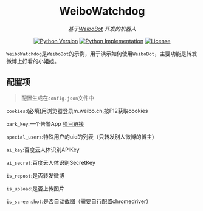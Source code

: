 <div align="center">

# WeiboWatchdog

_基于[WeiboBot](https://github.com/MerlinCN/WeiboBot) 开发的机器人_

<a href="https://pypi.org/project/WeiboBot/"><img alt="Python Version" src="https://img.shields.io/pypi/pyversions/WeiboBot" /></a>
<a href="https://pypi.org/project/WeiboBot/"><img alt="Python Implementation" src="https://img.shields.io/pypi/implementation/WeiboBot" /></a>
<a href="https://github.com/MerlinCN/WeiboBot/blob/master/LICENSE"><img alt="License" src="https://img.shields.io/github/license/MerlinCN/WeiboBot"></a>

</div>



`WeiboWatchdog`是`WeiboBot`的示例，用于演示如何使用`WeiboBot`，主要功能是转发微博上好看的小姐姐。

## 配置项

> 配置生成在`config.json`文件中

`cookies`:(必填)用浏览器登录m.weibo.cn,按F12获取cookies

`bark_key`:一个告警App [项目链接](https://github.com/Finb/Bark)

`special_users`:特殊用户的uid的列表（只转发别人微博的博主）

`ai_key`:百度云人体识别APIKey

`ai_secret`:百度云人体识别SecretKey

`is_repost`:是否转发微博

`is_upload`:是否上传图片

`is_screenshot`:是否自动截图（需要自行配置chromedriver）